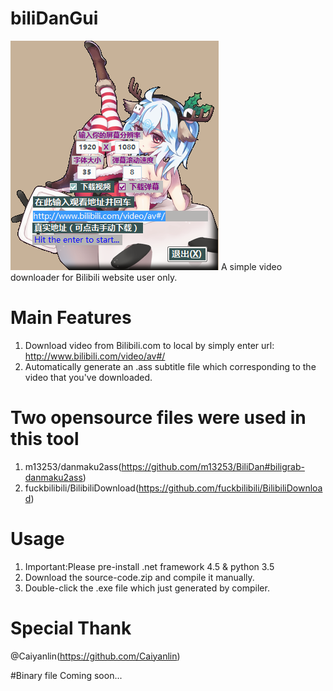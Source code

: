 # biliDanGui
![](https://raw.githubusercontent.com/Xmrose/biliDanGui/master/screenshots/mainwindow.jpg)
A simple video downloader for Bilibili website user only.
# Main Features
1. Download video from Bilibili.com to local by simply enter url: http://www.bilibili.com/video/av#/
2. Automatically generate an .ass subtitle file which corresponding to the video that you've downloaded.

# Two opensource files were used in this tool
1. m13253/danmaku2ass(https://github.com/m13253/BiliDan#biligrab-danmaku2ass)
2. fuckbilibili/BilibiliDownload(https://github.com/fuckbilibili/BilibiliDownload)

# Usage
1. Important:Please pre-install .net framework 4.5 & python 3.5
2. Download the source-code.zip and compile it manually.
3. Double-click the .exe file which just generated by compiler.

# Special Thank
@Caiyanlin(https://github.com/Caiyanlin)

#Binary file
Coming soon...
